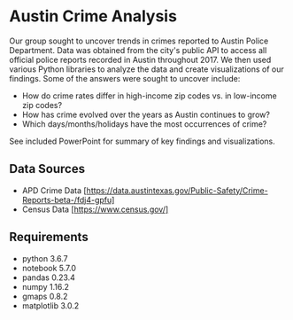 # Austin Crime Analysis

Our group sought to uncover trends in crimes reported to Austin Police Department. Data was obtained from the city's public API to access all official police reports recorded in Austin throughout 2017. We then used various Python libraries to analyze the data and create visualizations of our findings. Some of the answers were sought to uncover include: 
* How do crime rates differ in high-income zip codes vs. in low-income zip codes?
* How has crime evolved over the years as Austin continues to grow?
* Which days/months/holidays have the most occurrences of crime?

See included PowerPoint for summary of key findings and visualizations.

## Data Sources
* APD Crime Data [https://data.austintexas.gov/Public-Safety/Crime-Reports-beta-/fdj4-gpfu]
* Census Data [https://www.census.gov/]

## Requirements
* python 3.6.7
* notebook 5.7.0
* pandas 0.23.4
* numpy 1.16.2
* gmaps 0.8.2
* matplotlib 3.0.2